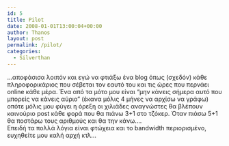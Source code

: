 ```yaml
---
id: 5
title: Pilot
date: 2008-01-01T13:00:04+00:00
author: Thanos
layout: post
permalink: /pilot/
categories:
  - Silverthan
---
```

...αποφάσισα λοιπόν και εγώ να φτιάξω ένα blog όπως (σχεδόν) κάθε πληροφορικάριος που σέβεται τον εαυτό του και τις ώρες που περνάει online κάθε μέρα. Ένα από τα μότο μου είναι “μην κάνεις σήμερα αυτό που μπορείς να κάνεις αύριο” (έκανα μόλις 4 μήνες να αρχίσω να γράφω) οπότε μόλις μου φύγει η όρεξη οι χιλιάδες αναγνώστες θα βλέπουν καινούριο post κάθε φορά που θα πιάνω 3+1 στο τζόκερ. Όταν πιάσω 5+1 θα ποστάρω τους αριθμούς και θα την κάνω….  
Επειδή τα πολλά λόγια είναι φτώχεια και το bandwidth περιορισμένο, ευχηθείτε μου καλή αρχή κτλ...